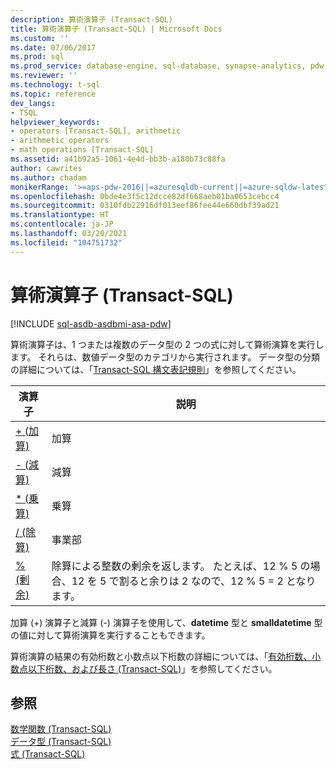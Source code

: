 ```yaml
---
description: 算術演算子 (Transact-SQL)
title: 算術演算子 (Transact-SQL) | Microsoft Docs
ms.custom: ''
ms.date: 07/06/2017
ms.prod: sql
ms.prod_service: database-engine, sql-database, synapse-analytics, pdw
ms.reviewer: ''
ms.technology: t-sql
ms.topic: reference
dev_langs:
- TSQL
helpviewer_keywords:
- operators [Transact-SQL], arithmetic
- arithmetic operators
- math operations [Transact-SQL]
ms.assetid: a41b92a5-1061-4e4d-bb3b-a180b73c88fa
author: cawrites
ms.author: chadam
monikerRange: '>=aps-pdw-2016||=azuresqldb-current||=azure-sqldw-latest||>=sql-server-2016||>=sql-server-linux-2017||=azuresqldb-mi-current'
ms.openlocfilehash: 0bde4e3f5c12dcce82df668aeb01ba0653cebcc4
ms.sourcegitcommit: 0310fdb22916df013eef86fee44e660dbf39ad21
ms.translationtype: HT
ms.contentlocale: ja-JP
ms.lasthandoff: 03/20/2021
ms.locfileid: "104751732"
---
```

# <a name="arithmetic-operators-transact-sql"></a>算術演算子 (Transact-SQL)
[!INCLUDE [sql-asdb-asdbmi-asa-pdw](../../includes/applies-to-version/sql-asdb-asdbmi-asa-pdw.md)]

算術演算子は、1 つまたは複数のデータ型の 2 つの式に対して算術演算を実行します。 それらは、数値データ型のカテゴリから実行されます。 データ型の分類の詳細については、「[Transact-SQL 構文表記規則](../../t-sql/language-elements/transact-sql-syntax-conventions-transact-sql.md)」を参照してください。  
  
|演算子|説明|  
|--------------|-------------|  
|[+ (加算)](../../t-sql/language-elements/add-transact-sql.md)|加算|  
|[- (減算)](../../t-sql/language-elements/subtract-transact-sql.md)|減算|  
|[* (乗算)](../../t-sql/language-elements/multiply-transact-sql.md)|乗算|  
|[/ (除算)](../../t-sql/language-elements/divide-transact-sql.md)|事業部|  
|[% (剰余)](../../t-sql/language-elements/modulo-transact-sql.md)|除算による整数の剰余を返します。 たとえば、12 % 5 の場合、12 を 5 で割ると余りは 2 なので、12 % 5 = 2 となります。|  
  
加算 (+) 演算子と減算 (-) 演算子を使用して、**datetime** 型と **smalldatetime** 型の値に対して算術演算を実行することもできます。  
  
算術演算の結果の有効桁数と小数点以下桁数の詳細については、「[有効桁数、小数点以下桁数、および長さ &#40;Transact-SQL&#41;](../../t-sql/data-types/precision-scale-and-length-transact-sql.md)」を参照してください。  
  
## <a name="see-also"></a>参照  
[数学関数 &#40;Transact-SQL&#41;](../../t-sql/functions/mathematical-functions-transact-sql.md)   
[データ型 &#40;Transact-SQL&#41;](../../t-sql/data-types/data-types-transact-sql.md)   
[式 &#40;Transact-SQL&#41;](../../t-sql/language-elements/expressions-transact-sql.md)  
  
  
